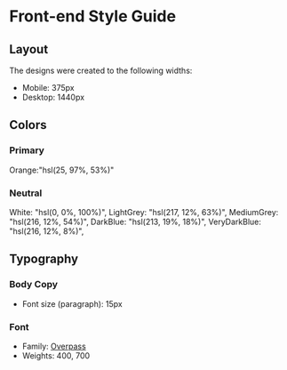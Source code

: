 # Front-end Style Guide

## Layout

The designs were created to the following widths:

- Mobile: 375px
- Desktop: 1440px

## Colors

### Primary

Orange:"hsl(25, 97%, 53%)"

### Neutral

White: "hsl(0, 0%, 100%)",
LightGrey: "hsl(217, 12%, 63%)",
MediumGrey: "hsl(216, 12%, 54%)",
DarkBlue: "hsl(213, 19%, 18%)",
VeryDarkBlue: "hsl(216, 12%, 8%)",

## Typography

### Body Copy

- Font size (paragraph): 15px

### Font

- Family: [Overpass](https://fonts.google.com/specimen/Overpass)
- Weights: 400, 700
